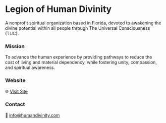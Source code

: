 # Legion of Human Divinity

A nonprofit spiritual organization based in Florida, devoted to awakening the divine potential within all people through The Universal Consciousness (TUC).

### Mission
To advance the human experience by providing pathways to reduce the cost of living and material dependency, while fostering unity, compassion, and spiritual awareness.

### Website
🌐 [Visit Site](https://benleeder.github.io/Legion-of-Human-Divinity/)

### Contact
📧 info@humandivinity.com

